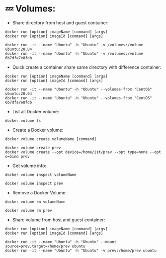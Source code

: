 # 💤 Volumes:

- Share directory from host and guest container:

```shell
docker run [option] imageName [command] [args]
docker run [option] imageId [command] [args]
```

```shell
docker run -it --name "Ubuntu" -h "Ubuntu" -v /volumes:/volume ubuntu:20.04
docker run -it --name "Ubuntu" -h "Ubuntu" -v /volumes:/volume 6b7dfa7e8fdb
```

- Quick create a container share same directory with difference container:

```shell
docker run [option] imageName [command] [args]
docker run [option] imageId [command] [args]
```

```shell
docker run -it --name "Ubuntu" -h "Ubuntu" --volumes-from "CentOS" ubuntu:20.04
docker run -it --name "Ubuntu" -h "Ubuntu" --volumes-from "CentOS" 6b7dfa7e8fdb
```

- List all Docker volume:

```shell
docker volume ls
```

- Create a Docker volume:

```shell
docker volume create volumeName [command]
```

```shell
docker volume create prev
docker volume create --opt device=/home/ist/prev --opt type=none --opt o=bind prev
```

- Get volume info:

```shell
docker volume inspect volumeName
```

```shell
docker volume inspect prev
```

- Remove a Docker Volume:

```shell
docker volume rm volumeName
```

```shell
docker volume rm prev
```

- Share volume from host and guest container:

```shell
docker run [option] imageName [command] [args]
docker run [option] imageId [command] [args]
```

```shell
docker run -it --name "Ubuntu" -h "Ubuntu" --mount source=prev,target=/home/prev ubuntu
docker run -it --name "Ubuntu" -h "Ubuntu" -v prev:/home/prev ubuntu
```
